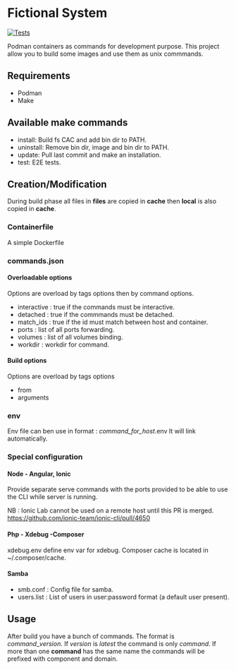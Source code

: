 # Fictional System
[![Tests](https://github.com/Fictional-System/fictional-system/actions/workflows/tests.yml/badge.svg?branch=beta)](https://github.com/Fictional-System/fictional-system/actions/workflows/tests.yml)

Podman containers as commands for development purpose.
This project allow you to build some images and use them as unix commmands.

## Requirements

- Podman
- Make

## Available make commands

- install: Build fs CAC and add bin dir to PATH.
- uninstall: Remove bin dir, image and bin dir to PATH.
- update: Pull last commit and make an installation.
- test: E2E tests.

## Creation/Modification

During build phase all files in **files** are copied in **cache** then **local** is also copied in **cache**.

### Containerfile
A simple Dockerfile

### commands.json

#### Overloadable options
Options are overload by tags options then by command options.

- interactive : true if the commands must be interactive.
- detached : true if the commmands must be detached.
- match_ids : true if the id must match between host and container.
- ports : list of all ports forwarding.
- volumes : list of all volumes binding.
- workdir : workdir for command.

#### Build options
Options are overload by tags options

- from
- arguments

### env
Env file can ben use in format : *command_for_host*.env
It will link automatically.

### Special configuration

#### Node - Angular, Ionic

Provide separate serve commands with the ports provided to be able to use the CLI while server is running.

NB : Ionic Lab cannot be used on a remote host until this PR is merged.
https://github.com/ionic-team/ionic-cli/pull/4650

#### Php - Xdebug -Composer

xdebug.env define env var for xdebug.
Composer cache is located in ~/.composer/cache.

#### Samba

- smb.conf : Config file for samba.
- users.list : List of users in user:password format (a default user present).

## Usage

After build you have a bunch of commands.
The format is *command*_*version*.
If *version* is *latest* the command is only *command*.
If more than one **command** has the same name the commands will be prefixed with component and domain.
